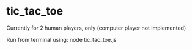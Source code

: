 # tic_tac_toe

Currently for 2 human players, only (computer player not implemented)

Run from terminal using:
node tic_tac_toe.js
